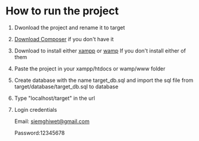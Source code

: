 # How to run the project

1. Dwonload the project and rename it to target

2. <a href="https://getcomposer.org/Composer-Setup.exe">Download Composer<a> if you don't have it

3. Download to install either <a href="https://www.apachefriends.org/download.html">xampp</a> or <a href="https://sourceforge.net/projects/wampserver/">wamp</a> If you don't install either of them

4. Paste the project in your xampp/htdocs or wamp/www folder

5. Create database with the name target_db.sql and import the sql file from target/database/target_db.sql to database

6. Type "localhost/target" in the url

7. Login credentials

   Email: siemghiwet@gmail.com
   
   Password:12345678

